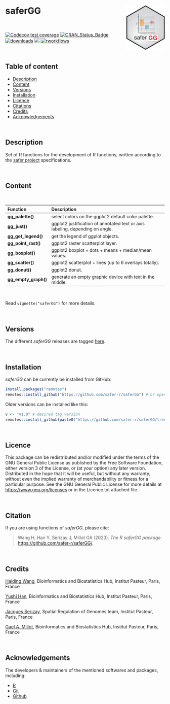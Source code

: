 
# saferGG <a href="">[<img src="man/figures/new_saferGG.png" align="right" height="140" />](https://safer-r.github.io/saferGG)</a>

<br />

<!-- badges: start -->

[![Codecov test coverage](https://codecov.io/github/safer-r/saferGG/coverage.svg?branch=master)](https://app.codecov.io/github/safer-r/saferGG?branch=master)
[![CRAN_Status_Badge](https://www.r-pkg.org/badges/version/saferGG)](https://cran.r-project.org/package=saferGG)
[![downloads](https://cranlogs.r-pkg.org/badges/saferGG)](https://www.rdocumentation.org/trends)
[![](https://img.shields.io/badge/license-GPL3.0-green.svg)](https://opensource.org/licenses/MITgpl-3-0)
[![rworkflows](https://github.com/safer-r/saferGG/actions/workflows/rworkflows.yml/badge.svg)](https://github.com/safer-r/saferGG/actions/workflows/rworkflows.yml)
<!-- badges: end -->

<br />

## Table of content

   - [Description](#description)
   - [Content](#content)
   - [Versions](#versions)
   - [Installation](#installation)
   - [Licence](#licence)
   - [Citations](#citations)
   - [Credits](#credits)
   - [Acknowledgements](#acknowledgements)

<br />


## Description

Set of R functions for the development of R functions, written according to the [safer project](https://github.com/safer-r) specifications.

<br />

## Content
<br />

| Function | Description |
| :--- | :--- |
| **gg_palette()** | select colors on the ggplot2 default color palette. |
| **gg_just()** | ggplot2 justification of annotated text or axis labeling, depending on angle. |
| **gg_get_legend()** | get the legend of ggplot objects. |
| **gg_point_rast()** | ggplot2 raster scatterplot layer. |
| **gg_boxplot()** | ggplot2 boxplot + dots + means + median/mean values. |
| **gg_scatter()** | ggplot2 scatterplot + lines (up to 6 overlays totally). |
| **gg_donut()** | ggplot2 donut. |
| **gg_empty_graph()** | generate an empty graphic device with text in the middle. |

<br />

Read `vignette("saferGG")` for more details.

<br />

## Versions

The different *saferGG* releases are tagged [here](https://github.com/safer-r/saferGG/tags).

<br />

## Installation

*saferGG* can be currently be installed from GitHub:

```r
install.packages("remotes")
remotes::install_github("https://github.com/safer-r/saferGG") # or open R as admin and remotes::install_github("https://github.com/safer-r/saferGG", lib = "C:/Program Files/R/R-4.4.2/library")
```

Older versions can be installed like this:

```r
v <- "v1.0" # desired tag version
remotes::install_github(paste0("https://github.com/safer-r/saferGG/tree/", v))
```

<br />

## Licence

This package can be redistributed and/or modified under the terms of the GNU General Public License as published by the Free Software Foundation, either version 3 of the License, or (at your option) any later version.
Distributed in the hope that it will be useful, but without any warranty; without even the implied warranty of merchandability or fitness for a particular purpose.
See the GNU General Public License for more details at https://www.gnu.org/licenses or in the Licence.txt attached file.

<br />

## Citation

If you are using functions of *saferGG*, please cite: 

> Wang H, Han Y, Serizay J, Millot GA (2023). _The R saferGG package_.
> <https://github.com/safer-r/saferGG/>.

<br />

## Credits

[Haiding Wang](https://github.com/Tintin2710), Bioinformatics and Biostatistics Hub, Institut Pasteur, Paris, France

[Yushi Han](https://github.com/yushiHn), Bioinformatics and Biostatistics Hub, Institut Pasteur, Paris, France

[Jacques Serizay](https://github.com/js2264), Spatial Regulation of Genomes team, Institut Pasteur, Paris, France

[Gael A. Millot](https://github.com/gael-millot), Bioinformatics and Biostatistics Hub, Institut Pasteur, Paris, France

<br />

## Acknowledgements

The developers & maintainers of the mentioned softwares and packages, including:

- [R](https://www.r-project.org/)
- [Git](https://git-scm.com/)
- [Github](https://github.com/)



